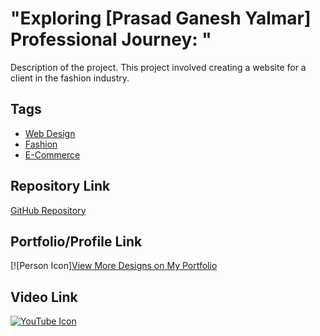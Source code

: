 # "Exploring [Prasad Ganesh Yalmar] Professional Journey: "

Description of the project. This project involved creating a website for a client in the fashion industry.

## Tags
- [Web Design](#)
- [Fashion](#)
- [E-Commerce](#)

## Repository Link
[GitHub Repository]([https://github.com/yourusername/project-title](https://mipashyayalmar.github.io/-Profile-data/))

## Portfolio/Profile Link
[![Person Icon][View More Designs on My Portfolio](https://mipashyayalmar.github.io/-Profile-data/)

## Video Link
[![YouTube Icon](https://www.iconfinder.com/icons/1243689/download/png/32)](https://www.youtube.com/watch?v=yourvideoid)
